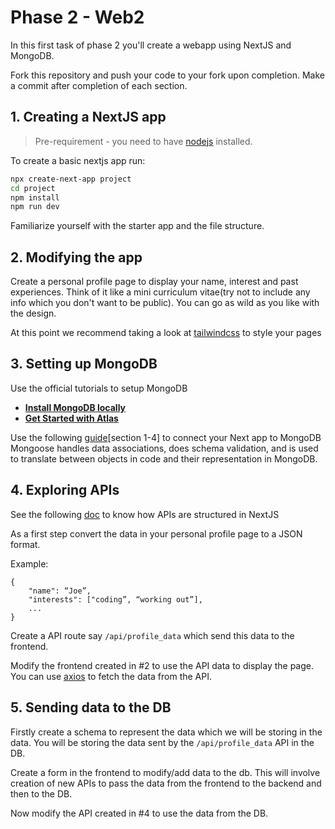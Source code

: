 ﻿# Phase 2 - Web2

In this first task of phase 2 you'll create a webapp using NextJS and MongoDB. 

Fork this repository and push your code to your fork upon completion. Make a commit after completion of each section.



## 1. Creating a NextJS app

> Pre-requirement - you need to have  [nodejs](https://nodejs.org/en/) installed.

To create a basic nextjs app run:
```bash
npx create-next-app project
cd project
npm install
npm run dev
```
Familiarize yourself with the starter app and the file structure.

## 2. Modifying the app

Create a personal profile page to display your name, interest and past experiences. Think of it like a mini curriculum vitae(try not to include any info which you don't want to be public). You can go as wild as you like with the design.

At this point we recommend taking a look at [tailwindcss](https://tailwindcss.com/docs/guides/nextjs) to style your pages

## 3. Setting up MongoDB

Use the official tutorials to setup MongoDB

 - **[Install MongoDB locally](https://www.mongodb.com/docs/manual/installation/#std-label-tutorial-installation)**
 - **[Get Started with Atlas](https://www.mongodb.com/docs/atlas/getting-started/)**

Use the following [guide](https://itnext.io/using-mongoose-with-next-js-11-b2a08ff2dd3c)[section 1-4] to connect your Next app to MongoDB 
Mongoose handles data associations, does schema validation, and is used to translate between objects in code and their representation in MongoDB.

## 4. Exploring APIs

See the following [doc](https://nextjs.org/docs/api-routes/introduction) to know how APIs are structured in NextJS

As a first step convert the data in your personal profile page to a JSON format.

Example:

    {
	    "name": “Joe”,
	    "interests": ["coding”, “working out”],
	    ...
    }
Create a API route say `/api/profile_data` which send this data to the frontend.

Modify the frontend created in #2 to use the API data to display the page. 
You can use [axios](https://github.com/axios/axios) to fetch the data from the API.

## 5. Sending data to the DB

Firstly create a schema to represent the data which we will be storing in the data. You will be storing the data sent by the `/api/profile_data` API in the DB.

Create a form in the frontend to modify/add data to the db. This will involve creation of new APIs to pass the data from the frontend to the backend and then to the DB.

Now modify the API created in #4 to use the data from the DB.



